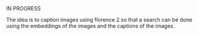 IN PROGRESS

The idea is to caption images using florence 2 so that a search can be done using the embeddings of the images and the captions of the images.